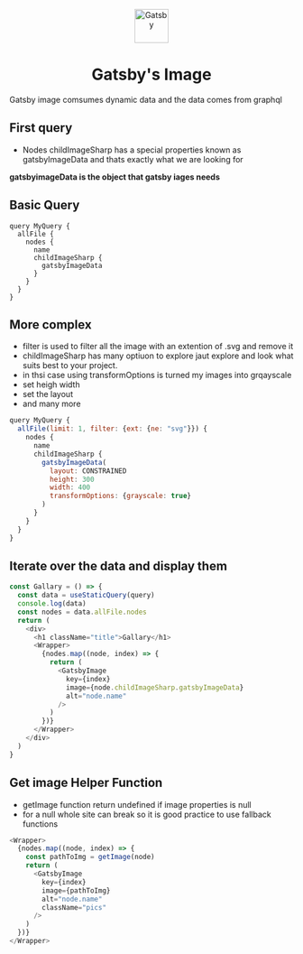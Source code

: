 <p align="center">
  <a href="https://www.gatsbyjs.com">
    <img alt="Gatsby" src="https://www.gatsbyjs.com/Gatsby-Monogram.svg" width="60" />
  </a>
</p>
<h1 align="center">
  Gatsby's Image
</h1>

Gatsby image comsumes dynamic data and the data comes from graphql

## First query

- Nodes childImageSharp has a special properties known as gatsbyImageData and thats exactly what we are looking for

**gatsbyimageData is the object that gatsby iages needs**

## Basic Query

```gql
query MyQuery {
  allFile {
    nodes {
      name
      childImageSharp {
        gatsbyImageData
      }
    }
  }
}
```

## More complex

- filter is used to filter all the image with an extention of .svg and remove it
- childImageSharp has many optiuon to explore jaut explore and look what suits best to your project.
- in thsi case using transformOptions is turned my images into grqayscale
- set heigh width
- set the layout
- and many more

```js
query MyQuery {
  allFile(limit: 1, filter: {ext: {ne: "svg"}}) {
    nodes {
      name
      childImageSharp {
        gatsbyImageData(
          layout: CONSTRAINED
          height: 300
          width: 400
          transformOptions: {grayscale: true}
        )
      }
    }
  }
}
```

## Iterate over the data and display them

```js
const Gallary = () => {
  const data = useStaticQuery(query)
  console.log(data)
  const nodes = data.allFile.nodes
  return (
    <div>
      <h1 className="title">Gallary</h1>
      <Wrapper>
        {nodes.map((node, index) => {
          return (
            <GatsbyImage
              key={index}
              image={node.childImageSharp.gatsbyImageData}
              alt="node.name"
            />
          )
        })}
      </Wrapper>
    </div>
  )
}
```

## Get image Helper Function

- getImage function return undefined if image properties is null
- for a null whole site can break so it is good practice to use fallback functions

```js
<Wrapper>
  {nodes.map((node, index) => {
    const pathToImg = getImage(node)
    return (
      <GatsbyImage
        key={index}
        image={pathToImg}
        alt="node.name"
        className="pics"
      />
    )
  })}
</Wrapper>
```
